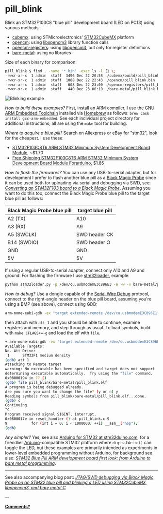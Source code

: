 # pill\_blink

Blink an STM32F103C8 "blue pill" development board (LED on PC13) using various methods:

* [cubemx](./cubemx): using STMicroelectronics' [STM32CubeMX](http://www.st.com/content/st_com/en/products/ecosystems/stm32-open-development-environment.html) platform
* [opencm](./opencm): using [libopencm3](http://github.com/libopencm3/libopencm3-examples/) library function calls
* [opencm-registers](./opencm-registers): using [libopencm3](http://github.com/libopencm3/libopencm3-examples/), but only for register definitions
* [bare-metal](./bare-metal): using no libraries

Size of each binary for comparison:

```sh
pill_blink $ find . -name '*.bin' -exec ls -l {} \;
-rwxr-xr-x  1 admin  staff  3496 Dec 22 20:58 ./cubemx/build/pill_blink.bin
-rwxr-xr-x  1 admin  staff  1088 Dec 22 22:43 ./opencm/pill_blink.bin
-rwxr-xr-x  1 admin  staff   608 Dec 22 23:00 ./opencm-registers/pill_blink.bin
-rwxr-xr-x  1 admin  staff   440 Dec 23 00:10 ./bare-metal/pill_blink.bin
```

![Blinking example](https://user-images.githubusercontent.com/26856618/34317330-2e0485f2-e761-11e7-9bad-5e27cae52735.png)

*How to build these examples?* First, install an ARM compiler, I use the [GNU ARM Embedded Toolchain](https://launchpad.net/gcc-arm-embedded/)
installed via [Homebrew](https://brew.sh) as follows: `brew cask install gcc-arm-embedded`. See each individual project directory for
additional instructions; all are using the `make` tool for building.

*Where to acquire a blue pill?* Search on Aliexpress or eBay for "stm32", look for the cheapest. I use these:

* [STM32F103C8T6 ARM STM32 Minimum System Development Board Module](https://www.aliexpress.com/item/STM32F103C8T6-ARM-STM32-Minimum-System-Development-Board-Module/32656040083.html), ~$1.70
* [Free Shipping STM32F103C8T6 ARM STM32 Minimum System Development Board Module Forarduino](https://www.aliexpress.com/item/Free-Shipping-STM32F103C8T6-ARM-STM32-Minimum-System-Development-Board-Module-Forarduino/32525208361.html), $1.85

*How to flash the firmwares?* You can use any USB-to-serial adapter, but for development I prefer to flash
another blue pill as a [Black Magic Probe](https://github.com/blacksphere/blackmagic/) since it can be used
both for uploading via serial and debugging via SWD, see:
*[Converting an STM32F103 board to a Black Magic Probe](https://medium.com/@paramaggarwal/converting-an-stm32f103-board-to-a-black-magic-probe-c013cf2cc38c)*.
Assuming you want to do this too, connect the Black Magic Probe blue pill to the target blue pill as follows:

| Black Magic Probe blue pill | target blue pill |
| ----------------- | ------ |
| A2 (TX) | A10 |
| A3 (RX) | A9 |
| A5 (SWCLK) | SWD header CK |
| B14 (SWDIO) | SWD header O |
| GND | GND |
| 5V | 5V |

If using a regular USB-to-serial adapter, connect only A10 and A9 and ground. For flashing the firmware I
use [stm32loader](https://medium.com/@paramaggarwal/converting-an-stm32f103-board-to-a-black-magic-probe-c013cf2cc38c), example:

```sh
python stm32loader.py -p /dev/cu.usbmodemE3C896E3 -e -w -v bare-metal/pill_blink.bin
```

*How to debug?* Use a dongle capable of the [Serial Wire Debug](https://en.wikipedia.org/wiki/JTAG#Serial_Wire_Debug) protocol, connect to
the right-angle header on the blue pill board, assuming you're using a BMP (see above), connect using GDB:

```sh
arm-none-eabi-gdb -ex "target extended-remote /dev/cu.usbmodemE3C896E1" -ex "monitor swdp_scan"
```

then attach with `att 1` and you should be able to continue, examine registers and memory, and step through as usual. To load symbols, build
with `make CFLAGS+=-g` and load the elf with `file`. 

```sh
+ arm-none-eabi-gdb -ex 'target extended-remote /dev/cu.usbmodemE3C896E1' -ex 'monitor swdp_scan'
Available Targets:
No. Att Driver
 1      STM32F1 medium density
(gdb) att 1
Attaching to Remote target
warning: No executable has been specified and target does not support
determining executable automatically.  Try using the "file" command.
0x08000194 in ?? ()
(gdb) file pill_blink/bare-metal/pill_blink.elf
A program is being debugged already.
Are you sure you want to change the file? (y or n) y
Reading symbols from pill_blink/bare-metal/pill_blink.elf...done.
(gdb) c
Continuing.
^C
Program received signal SIGINT, Interrupt.
0x0800017e in reset_handler () at pill_blink.c:9
9	        for (int i = 0; i < 1000000; ++i) __asm__("nop");
(gdb)

```

*Any simpler?* Yes, see also [Arduino for STM32 at stm32duino.com](http://www.stm32duino.com), for a friendlier
[Arduino](https://www.arduino.cc)-compatible STM32 platform where `digitalWrite()` can toggle the LED, but these
examples are primarily intended as experiments in lower-level embedded programming without Arduino, for background see also:
*[STM32 Blue Pill ARM development board first look: from Arduino to bare metal programming](https://satoshinm.github.io/blog/171212_stm32_blue_pill_arm_development_board_first_look_bare_metal_programming.html)*.

---

See also accompanying blog post: *[JTAG/SWD debugging via Black Magic Probe on an STM32 blue pill and blinking a LED using STM32CubeMX, libopencm3, and bare metal C](https://satoshinm.github.io/blog/171223_jtagswdpillblink_jtagswd_debugging_via_black_magic_probe_on_an_stm32_blue_pill_and_blinking_a_led_using_stm32cubemx_libopencm3_and_bare_metal_c.html)*

--

**[Comments?](https://www.reddit.com/r/stm32f4/comments/7lnosf/pill_blink_examples_of_blinking_the_stm32f103c8/)**
